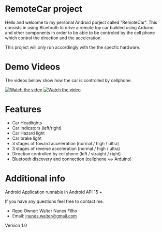 # **RemoteCar project** #

Hello and welcome to my personal Android porject called "RemoteCar". This consists in using Bluetooth to drive a remote toy car builded using Arduino and other components in order to be able to be controled by the cell phone which control the direction and the acceleration.

This project will only run accordingly with the the specfic hardware.

# **Demo Videos** #

The videos bellow show how the car is controlled by cellphone.


 [![Watch the video](https://img.youtube.com/vi/9PH9sLN4d6I/0.jpg)](https://www.youtube.com/watch?v=9PH9sLN4d6I)
 [![Watch the video](https://img.youtube.com/vi/MEZzTuetgtQ/0.jpg)](https://www.youtube.com/watch?v=MEZzTuetgtQ)

# **Features** #
- Car Headlights
- Car Indicators (left/right)
- Car Hazard light
- Car brake light
- 3 stages of foward acceleration (normal / high / ultra)
- 3 stages of reverse acceleration (normal / high / ultra)
- Direction controlled by cellphone (left / straight / right)
- Bluetooth discovery and connection (cellphone <-> Arduino)

# **Additional info** #

Android Application runnable in Android API 15 +

If you have any questions feel free to contact me.

* Repo Owner: Walter Nunes Filho
* Email: jnunes.walter@gmail.com
 
Version 1.0 

